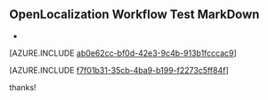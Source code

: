 ## OpenLocalization Workflow Test MarkDown
* 

[AZURE.INCLUDE [ab0e62cc-bf0d-42e3-9c4b-913b1fcccac9](calleeMd1.md)]



[AZURE.INCLUDE [f7f01b31-35cb-4ba9-b199-f2273c5ff84f](calleeMd2.md)]

 
thanks!